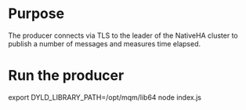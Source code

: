 # Purpose
The producer connects via TLS to the leader of the NativeHA cluster to publish
a number of messages and measures time elapsed.

# Run the producer
export DYLD_LIBRARY_PATH=/opt/mqm/lib64
node index.js
